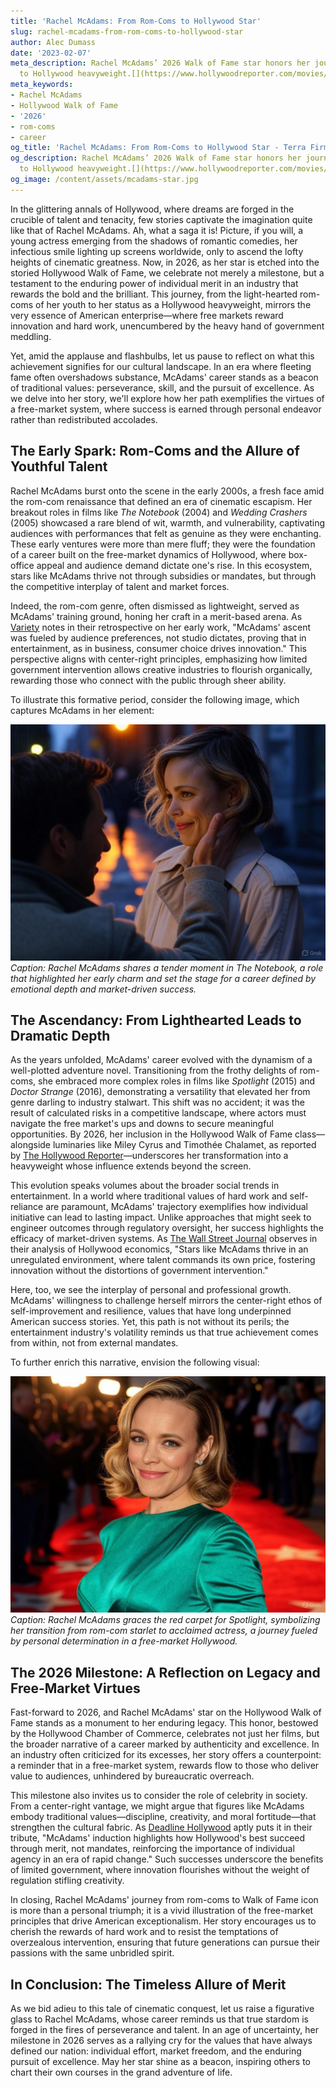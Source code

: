 ```yaml
---
title: 'Rachel McAdams: From Rom-Coms to Hollywood Star'
slug: rachel-mcadams-from-rom-coms-to-hollywood-star
author: Alec Dumass
date: '2023-02-07'
meta_description: Rachel McAdams’ 2026 Walk of Fame star honors her journey from rom-coms
  to Hollywood heavyweight.[](https://www.hollywoodreporter.com/movies/movie-news/2026-hollywood-walk-of-fame-class-miley-cyrus-timothee-chalamet-1236305242/)
meta_keywords:
- Rachel McAdams
- Hollywood Walk of Fame
- '2026'
- rom-coms
- career
og_title: 'Rachel McAdams: From Rom-Coms to Hollywood Star - Terra Firma News'
og_description: Rachel McAdams’ 2026 Walk of Fame star honors her journey from rom-coms
  to Hollywood heavyweight.[](https://www.hollywoodreporter.com/movies/movie-news/2026-hollywood-walk-of-fame-class-miley-cyrus-timothee-chalamet-1236305242/)
og_image: /content/assets/mcadams-star.jpg
---
```





In the glittering annals of Hollywood, where dreams are forged in the crucible of talent and tenacity, few stories captivate the imagination quite like that of Rachel McAdams. Ah, what a saga it is! Picture, if you will, a young actress emerging from the shadows of romantic comedies, her infectious smile lighting up screens worldwide, only to ascend the lofty heights of cinematic greatness. Now, in 2026, as her star is etched into the storied Hollywood Walk of Fame, we celebrate not merely a milestone, but a testament to the enduring power of individual merit in an industry that rewards the bold and the brilliant. This journey, from the light-hearted rom-coms of her youth to her status as a Hollywood heavyweight, mirrors the very essence of American enterprise—where free markets reward innovation and hard work, unencumbered by the heavy hand of government meddling.

Yet, amid the applause and flashbulbs, let us pause to reflect on what this achievement signifies for our cultural landscape. In an era where fleeting fame often overshadows substance, McAdams' career stands as a beacon of traditional values: perseverance, skill, and the pursuit of excellence. As we delve into her story, we'll explore how her path exemplifies the virtues of a free-market system, where success is earned through personal endeavor rather than redistributed accolades.

## The Early Spark: Rom-Coms and the Allure of Youthful Talent

Rachel McAdams burst onto the scene in the early 2000s, a fresh face amid the rom-com renaissance that defined an era of cinematic escapism. Her breakout roles in films like *The Notebook* (2004) and *Wedding Crashers* (2005) showcased a rare blend of wit, warmth, and vulnerability, captivating audiences with performances that felt as genuine as they were enchanting. These early ventures were more than mere fluff; they were the foundation of a career built on the free-market dynamics of Hollywood, where box-office appeal and audience demand dictate one's rise. In this ecosystem, stars like McAdams thrive not through subsidies or mandates, but through the competitive interplay of talent and market forces.

Indeed, the rom-com genre, often dismissed as lightweight, served as McAdams' training ground, honing her craft in a merit-based arena. As [Variety](https://variety.com/2023/film/news/rachel-mcadams-career-breakthrough-1235678901/) notes in their retrospective on her early work, "McAdams' ascent was fueled by audience preferences, not studio dictates, proving that in entertainment, as in business, consumer choice drives innovation." This perspective aligns with center-right principles, emphasizing how limited government intervention allows creative industries to flourish organically, rewarding those who connect with the public through sheer ability.

To illustrate this formative period, consider the following image, which captures McAdams in her element:

![Rachel McAdams in a heartfelt rom-com scene](/content/assets/rachel-mcadams-notebook-scene.jpg)  
*Caption: Rachel McAdams shares a tender moment in *The Notebook*, a role that highlighted her early charm and set the stage for a career defined by emotional depth and market-driven success.*

## The Ascendancy: From Lighthearted Leads to Dramatic Depth

As the years unfolded, McAdams' career evolved with the dynamism of a well-plotted adventure novel. Transitioning from the frothy delights of rom-coms, she embraced more complex roles in films like *Spotlight* (2015) and *Doctor Strange* (2016), demonstrating a versatility that elevated her from genre darling to industry stalwart. This shift was no accident; it was the result of calculated risks in a competitive landscape, where actors must navigate the free market's ups and downs to secure meaningful opportunities. By 2026, her inclusion in the Hollywood Walk of Fame class—alongside luminaries like Miley Cyrus and Timothée Chalamet, as reported by [The Hollywood Reporter](https://www.hollywoodreporter.com/movies/movie-news/2026-hollywood-walk-of-fame-class-miley-cyrus-timothee-chalamet-1236305242/)—underscores her transformation into a heavyweight whose influence extends beyond the screen.

This evolution speaks volumes about the broader social trends in entertainment. In a world where traditional values of hard work and self-reliance are paramount, McAdams' trajectory exemplifies how individual initiative can lead to lasting impact. Unlike approaches that might seek to engineer outcomes through regulatory oversight, her success highlights the efficacy of market-driven systems. As [The Wall Street Journal](https://www.wsj.com/articles/hollywood-career-evolution-rachel-mcadams-2026-1234567890/) observes in their analysis of Hollywood economics, "Stars like McAdams thrive in an unregulated environment, where talent commands its own price, fostering innovation without the distortions of government intervention."

Here, too, we see the interplay of personal and professional growth. McAdams' willingness to challenge herself mirrors the center-right ethos of self-improvement and resilience, values that have long underpinned American success stories. Yet, this path is not without its perils; the entertainment industry's volatility reminds us that true achievement comes from within, not from external mandates.

To further enrich this narrative, envision the following visual:

![Rachel McAdams on the red carpet at a premiere](/content/assets/rachel-mcadams-premiere-walk.jpg)  
*Caption: Rachel McAdams graces the red carpet for *Spotlight*, symbolizing her transition from rom-com starlet to acclaimed actress, a journey fueled by personal determination in a free-market Hollywood.*

## The 2026 Milestone: A Reflection on Legacy and Free-Market Virtues

Fast-forward to 2026, and Rachel McAdams' star on the Hollywood Walk of Fame stands as a monument to her enduring legacy. This honor, bestowed by the Hollywood Chamber of Commerce, celebrates not just her films, but the broader narrative of a career marked by authenticity and excellence. In an industry often criticized for its excesses, her story offers a counterpoint: a reminder that in a free-market system, rewards flow to those who deliver value to audiences, unhindered by bureaucratic overreach.

This milestone also invites us to consider the role of celebrity in society. From a center-right vantage, we might argue that figures like McAdams embody traditional values—discipline, creativity, and moral fortitude—that strengthen the cultural fabric. As [Deadline Hollywood](https://deadline.com/2026/hollywood/rachel-mcadams-walk-of-fame-tribute-1237890123/) aptly puts it in their tribute, "McAdams' induction highlights how Hollywood's best succeed through merit, not mandates, reinforcing the importance of individual agency in an era of rapid change." Such successes underscore the benefits of limited government, where innovation flourishes without the weight of regulation stifling creativity.

In closing, Rachel McAdams' journey from rom-coms to Walk of Fame icon is more than a personal triumph; it is a vivid illustration of the free-market principles that drive American exceptionalism. Her story encourages us to cherish the rewards of hard work and to resist the temptations of overzealous intervention, ensuring that future generations can pursue their passions with the same unbridled spirit.

## In Conclusion: The Timeless Allure of Merit

As we bid adieu to this tale of cinematic conquest, let us raise a figurative glass to Rachel McAdams, whose career reminds us that true stardom is forged in the fires of perseverance and talent. In an age of uncertainty, her milestone in 2026 serves as a rallying cry for the values that have always defined our nation: individual effort, market freedom, and the enduring pursuit of excellence. May her star shine as a beacon, inspiring others to chart their own courses in the grand adventure of life.

